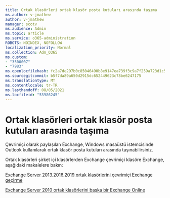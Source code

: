 ```yaml
---
title: Ortak klasörleri ortak klasör posta kutuları arasında taşıma
ms.author: v-jmathew
author: v-jmathew
manager: scotv
ms.audience: Admin
ms.topic: article
ms.service: o365-administration
ROBOTS: NOINDEX, NOFOLLOW
localization_priority: Normal
ms.collection: Adm_O365
ms.custom:
- "3500007"
- "7983"
ms.openlocfilehash: fc2a7de297b0c85046490b8e9147ea739f3c9a7f259a723d1c5ab95d57006fbb
ms.sourcegitcommit: b5f7da89a650d2915dc652449623c78be6247175
ms.translationtype: MT
ms.contentlocale: tr-TR
ms.lasthandoff: 08/05/2021
ms.locfileid: "53986245"
---
```

# <a name="move-public-folders-between-public-folder-mailboxes"></a>Ortak klasörleri ortak klasör posta kutuları arasında taşıma

Çevrimiçi olarak paylaşılan Exchange, Windows masaüstü istemcisinde Outlook kullanılarak ortak klasör posta kutuları arasında taşınabilirsiniz.

Ortak klasörleri şirket içi klasörlerden Exchange çevrimiçi klasöre Exchange, aşağıdaki makalelere bakın:

[Exchange Server 2013.2016.2019 ortak klasörlerini çevrimiçi Exchange geçirme](https://aka.ms/ModernPFToEXO)

[Exchange Server 2010 ortak klasörlerini başka bir Exchange Online](https://aka.ms/LegacyPFToEXO)
